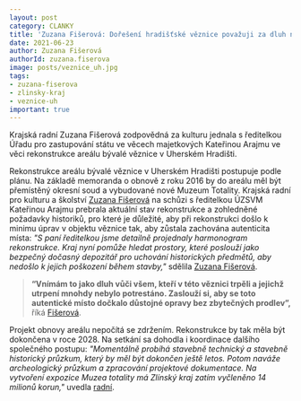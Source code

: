 ```yaml
---
layout: post
category: CLANKY
title: 'Zuzana Fišerová: Dořešení hradišťské věznice považuji za dluh naší společnosti vůči všem, kteří zde trpěli'
date: 2021-06-23
author: Zuzana Fišerová
authorId: zuzana.fiserova
image: posts/veznice_uh.jpg
tags: 
- zuzana-fiserova
- zlinsky-kraj
- veznice-uh
important: true
---
```



Krajská radní Zuzana Fišerová zodpovědná za kulturu jednala s ředitelkou Úřadu pro zastupování státu ve věcech majetkových Kateřinou Arajmu ve věci rekonstrukce areálu bývalé věznice v Uherském Hradišti.

Rekonstrukce areálu bývalé věznice v Uherském Hradišti postupuje podle plánu. Na základě memoranda o obnově z roku 2016 by do areálu měl být přemístěný okresní soud a vybudované nové Muzeum Totality. Krajská radní pro kulturu a školství [Zuzana Fišerová](https://zlinsky.pirati.cz/lide/zuzana-fiserova/) na schůzi s ředitelkou ÚZSVM Kateřinou Arajmu prebrala aktuální stav rekonstrukce a zohledněné požadavky historiků, pro které je důležité, aby při rekonstrukci došlo k minimu úprav v objektu věznice tak, aby zůstala zachována autenticita místa: *"S paní ředitelkou jsme detailně projednaly harmonogram rekonstrukce. Kraj nyní pomůže hledat prostory, které poslouží jako bezpečný dočasný depozitář pro uchování historických předmětů, aby nedošlo k jejich poškození během stavby,"* sdělila [Zuzana Fišerová](https://zlinsky.pirati.cz/lide/zuzana-fiserova/).

> **“Vnímám to jako dluh vůči všem, kteří v této věznici trpěli a jejichž utrpení mnohdy nebylo potrestáno. Zaslouží si, aby se toto autentické místo dočkalo důstojné opravy bez zbytečných prodlev”,** říká [Fišerová](https://zlinsky.pirati.cz/lide/zuzana-fiserova/). 	
> 

Projekt obnovy areálu nepočítá se zdržením. Rekonstrukce by tak měla být dokončena v roce 2028. Na setkání sa dohodla i koordinace dalšího společného postupu: *"Momentálně probíhá stavebně technický a stavebně historický průzkum, který by měl být dokončen ještě letos. Potom naváže archeologický průzkum a zpracování projektové dokumentace. Na vytvoření expozice Muzea totality má Zlínský kraj zatím vyčleněno 14 milionů korun,"* uvedla [radní](https://zlinsky.pirati.cz/lide/zuzana-fiserova/). 



